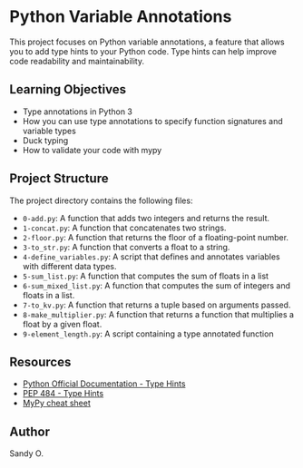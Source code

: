 # Python Variable Annotations

This project focuses on Python variable annotations, a feature that allows you to add type hints to your Python code. Type hints can help improve code readability and maintainability.

## Learning Objectives

- Type annotations in Python 3
- How you can use type annotations to specify function signatures and variable types
- Duck typing
- How to validate your code with mypy

## Project Structure

The project directory contains the following files:

- `0-add.py`: A function that adds two integers and returns the result.
- `1-concat.py`: A function that concatenates two strings.
- `2-floor.py`: A function that returns the floor of a floating-point number.
- `3-to_str.py`: A function that converts a float to a string.
- `4-define_variables.py`: A script that defines and annotates variables with different data types.
- `5-sum_list.py`: A function that computes the sum of floats in a list
- `6-sum_mixed_list.py`: A function that computes the sum of integers and floats in a list.
- `7-to_kv.py`: A function that returns a tuple based on arguments passed.
- `8-make_multiplier.py`: A function that returns a function that multiplies a float by a given float.
- `9-element_length.py`: A script containing a type annotated function

## Resources

- [Python Official Documentation - Type Hints](https://docs.python.org/3/library/typing.html)
- [PEP 484 - Type Hints](https://www.python.org/dev/peps/pep-0484/)
- [MyPy cheat sheet](https://mypy.readthedocs.io/en/latest/cheat_sheet_py3.html)

## Author

Sandy O.
